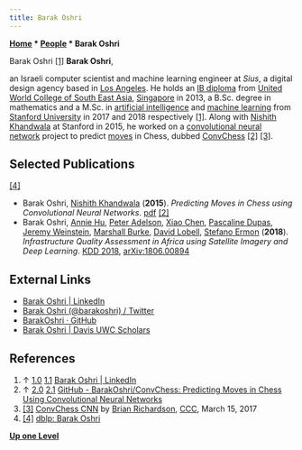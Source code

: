 ```yaml
---
title: Barak Oshri
---
```

**[Home](Home "Home") * [People](People "People") * Barak Oshri**

[](File:BarakOshri.jpg) Barak Oshri [[1]](#cite-note-linkedin-1)
**Barak Oshri**,

an Israeli computer scientist and machine learning engineer at *Sius*, a digital design agency based in [Los Angeles](https://en.wikipedia.org/wiki/Los_Angeles).
He holds an [IB diploma](https://en.wikipedia.org/wiki/IB_Diploma_Programme) from [United World College of South East Asia](https://en.wikipedia.org/wiki/United_World_College_of_South_East_Asia), [Singapore](https://en.wikipedia.org/wiki/Singapore) in 2013, a B.Sc. degree in mathematics and a M.Sc. in [artificial intelligence](Artificial_Intelligence "Artificial Intelligence") and [machine learning](Learning "Learning") from [Stanford University](Stanford_University "Stanford University") in 2017 and 2018 respectively [[1]](#cite-note-linkedin-1).
Along with [Nishith Khandwala](Nishith_Khandwala "Nishith Khandwala") at Stanford in 2015, he worked on a [convolutional neural network](Neural_Networks#Convolutional "Neural Networks") project to predict [moves](Moves "Moves") in Chess, dubbed [ConvChess](ConvChess "ConvChess") [[2]](#cite-note-github-2) <a id="cite-note-3" href="#cite-ref-3">[3]</a>.

## Selected Publications

<a id="cite-note-4" href="#cite-ref-4">[4]</a>

- Barak Oshri, [Nishith Khandwala](Nishith_Khandwala "Nishith Khandwala") (**2015**). *Predicting Moves in Chess using Convolutional Neural Networks*. [pdf](http://vision.stanford.edu/teaching/cs231n/reports/2015/pdfs/ConvChess.pdf) [[2]](#cite-note-github-2)
- Barak Oshri, [Annie Hu](https://dblp.org/pid/220/7447.html), [Peter Adelson](https://github.com/padelson), [Xiao Chen](https://scholar.google.com/citations?user=HaP8HPYAAAAJ&hl=en), [Pascaline Dupas](https://en.wikipedia.org/wiki/Pascaline_Dupas), [Jeremy Weinstein](https://scholar.google.com/citations?user=RbSE_20AAAAJ&hl=en), [Marshall Burke](https://scholar.google.com/citations?user=ppx71KUAAAAJ&hl=en), [David Lobell](https://scholar.google.com/citations?user=biuzU-AAAAAJ&hl=en), [Stefano Ermon](https://scholar.google.com/citations?user=ogXTOZ4AAAAJ&hl=en) (**2018**). *Infrastructure Quality Assessment in Africa using Satellite Imagery and Deep Learning*. [KDD 2018](https://dblp.org/db/conf/kdd/kdd2018.html#OshriHACDWBLE18), [arXiv:1806.00894](https://arxiv.org/abs/1806.00894)

## External Links

- [Barak Oshri | LinkedIn](https://www.linkedin.com/in/boshri/)
- [Barak Oshri (@barakoshri) / Twitter](https://twitter.com/barakoshri?lang=en)
- [BarakOshri · GitHub](https://github.com/BarakOshri)
- [Barak Oshri | Davis UWC Scholars](https://www.davisuwcscholars.org/scholars/2017/O/node/9865)

## References

1. ↑ [1.0](#cite-ref-linkedin-1-0) [1.1](#cite-ref-linkedin-1-1) [Barak Oshri | LinkedIn](https://www.linkedin.com/in/boshri/)
1. ↑ [2.0](#cite-ref-github-2-0) [2.1](#cite-ref-github-2-1) [GitHub - BarakOshri/ConvChess: Predicting Moves in Chess Using Convolutional Neural Networks](https://github.com/BarakOshri/ConvChess)
1. <a id="cite-ref-3" href="#cite-note-3">[3]</a> [ConvChess CNN](http://www.talkchess.com/forum/viewtopic.php?t=63458) by [Brian Richardson](Brian_Richardson "Brian Richardson"), [CCC](CCC "CCC"), March 15, 2017
1. <a id="cite-ref-4" href="#cite-note-4">[4]</a> [dblp: Barak Oshri](https://dblp.org/pid/222/2053.html)

**[Up one Level](People "People")**

